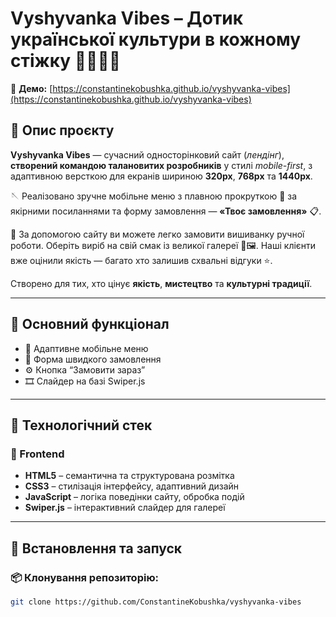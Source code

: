 # Vyshyvanka Vibes – Дотик української культури в кожному стіжку 🧵🇺🇦👚

🔗 **Демо:**
[https://constantinekobushka.github.io/vyshyvanka-vibes](https://constantinekobushka.github.io/vyshyvanka-vibes)

## 🔎 Опис проєкту

**Vyshyvanka Vibes** — сучасний односторінковий сайт (_лендінг_), **створений командою талановитих розробників** у стилі _mobile-first_, з адаптивною версткою для екранів шириною **320px**, **768px** та **1440px**.

🪡 Реалізовано зручне мобільне меню з плавною прокруткою 🔗 за якірними
посиланнями та форму замовлення — **«Твоє замовлення»** 📋.

🧵 За допомогою сайту ви можете легко замовити вишиванку ручної роботи. Оберіть
виріб на свій смак із великої галереї 👗🖼️. Наші клієнти вже оцінили якість —
багато хто залишив схвальні відгуки ⭐️.

Створено для тих, хто цінує **якість**, **мистецтво** та **культурні традиції**.

---

## 🌟 Основний функціонал

- 📱 Адаптивне мобільне меню
- 📨 Форма швидкого замовлення
- ⚙️ Кнопка “Замовити зараз”
- 🎞️ Слайдер на базі Swiper.js

---

## 🧰 Технологічний стек

### 🔨 Frontend

- **HTML5** – семантична та структурована розмітка
- **CSS3** – стилізація інтерфейсу, адаптивний дизайн
- **JavaScript** – логіка поведінки сайту, обробка подій
- **Swiper.js** – інтерактивний слайдер для галереї

---

## 🚀 Встановлення та запуск

### 📦 Клонування репозиторію:

```bash
git clone https://github.com/ConstantineKobushka/vyshyvanka-vibes
```
